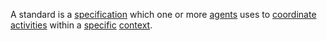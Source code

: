 A standard is a [specification](https://github.com/gcassel/Modular-Organization-Terminology/blob/master/terms/specification.md) which one or more [agents](https://github.com/gcassel/Modular-Organization-Terminology/blob/master/terms/agent.md) uses to [coordinate](https://github.com/gcassel/Modular-Organization-Terminology/blob/master/terms/coordination.md) [activities](https://github.com/gcassel/Modular-Organization-Terminology/blob/master/terms/activity.md) within a [specific](https://github.com/gcassel/Modular-Organization-Terminology/blob/master/terms/specific.md) [context](https://github.com/gcassel/Modular-Organization-Terminology/blob/master/terms/context.md).
